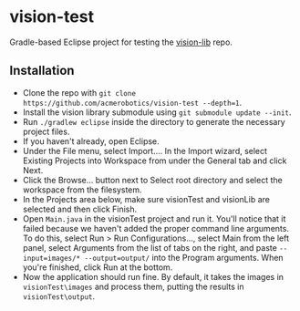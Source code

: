 # vision-test

Gradle-based Eclipse project for testing the [vision-lib](https://github.com/acmerobotics/vision-lib) repo. 

## Installation

* Clone the repo with `git clone https://github.com/acmerobotics/vision-test --depth=1`. 
* Install the vision library submodule using `git submodule update --init`.
* Run `./gradlew eclipse` inside the directory to generate the necessary project files.
* If you haven't already, open Eclipse.
* Under the File menu, select Import.... In the Import wizard, select Existing Projects into Workspace from under the General tab and click Next. 
* Click the Browse... button next to Select root directory and select the workspace from the filesystem.
* In the Projects area below, make sure visionTest and visionLib are selected and then click Finish.
* Open `Main.java` in the visionTest project and run it. You'll notice that it failed because we haven't added the proper command line arguments. To do this, select Run > Run Configurations..., select Main from the left panel, select Arguments from the list of tabs on the right, and paste `--input=images/* --output=output/` into the Program arguments. When you're finished, click Run at the bottom. 
* Now the application should run fine. By default, it takes the images in `visionTest\images` and process them, putting the results in `visionTest\output`.